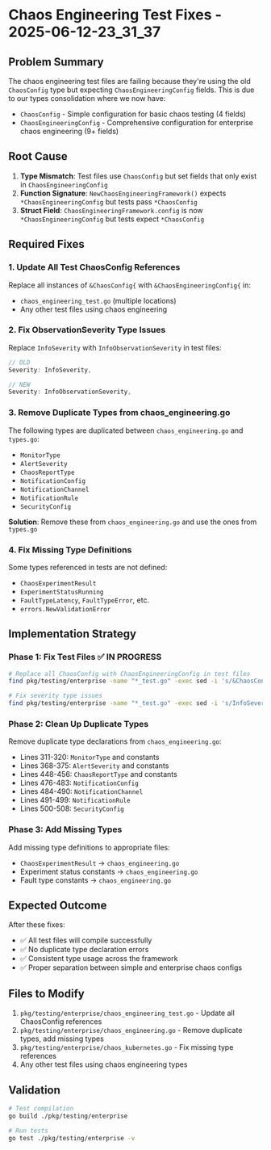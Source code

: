# Chaos Engineering Test Fixes - 2025-06-12-23_31_37

## Problem Summary
The chaos engineering test files are failing because they're using the old `ChaosConfig` type but expecting `ChaosEngineeringConfig` fields. This is due to our types consolidation where we now have:

- `ChaosConfig` - Simple configuration for basic chaos testing (4 fields)
- `ChaosEngineeringConfig` - Comprehensive configuration for enterprise chaos engineering (9+ fields)

## Root Cause
1. **Type Mismatch**: Test files use `ChaosConfig` but set fields that only exist in `ChaosEngineeringConfig`
2. **Function Signature**: `NewChaosEngineeringFramework()` expects `*ChaosEngineeringConfig` but tests pass `*ChaosConfig`
3. **Struct Field**: `ChaosEngineeringFramework.config` is now `*ChaosEngineeringConfig` but tests expect `*ChaosConfig`

## Required Fixes

### 1. Update All Test ChaosConfig References
Replace all instances of `&ChaosConfig{` with `&ChaosEngineeringConfig{` in:
- `chaos_engineering_test.go` (multiple locations)
- Any other test files using chaos engineering

### 2. Fix ObservationSeverity Type Issues
Replace `InfoSeverity` with `InfoObservationSeverity` in test files:
```go
// OLD
Severity: InfoSeverity,

// NEW  
Severity: InfoObservationSeverity,
```

### 3. Remove Duplicate Types from chaos_engineering.go
The following types are duplicated between `chaos_engineering.go` and `types.go`:
- `MonitorType`
- `AlertSeverity` 
- `ChaosReportType`
- `NotificationConfig`
- `NotificationChannel`
- `NotificationRule`
- `SecurityConfig`

**Solution**: Remove these from `chaos_engineering.go` and use the ones from `types.go`

### 4. Fix Missing Type Definitions
Some types referenced in tests are not defined:
- `ChaosExperimentResult` 
- `ExperimentStatusRunning`
- `FaultTypeLatency`, `FaultTypeError`, etc.
- `errors.NewValidationError`

## Implementation Strategy

### Phase 1: Fix Test Files ✅ IN PROGRESS
```bash
# Replace all ChaosConfig with ChaosEngineeringConfig in test files
find pkg/testing/enterprise -name "*_test.go" -exec sed -i 's/&ChaosConfig{/&ChaosEngineeringConfig{/g' {} \;

# Fix severity type issues
find pkg/testing/enterprise -name "*_test.go" -exec sed -i 's/InfoSeverity/InfoObservationSeverity/g' {} \;
```

### Phase 2: Clean Up Duplicate Types
Remove duplicate type declarations from `chaos_engineering.go`:
- Lines 311-320: `MonitorType` and constants
- Lines 368-375: `AlertSeverity` and constants  
- Lines 448-456: `ChaosReportType` and constants
- Lines 476-483: `NotificationConfig`
- Lines 484-490: `NotificationChannel`
- Lines 491-499: `NotificationRule`
- Lines 500-508: `SecurityConfig`

### Phase 3: Add Missing Types
Add missing type definitions to appropriate files:
- `ChaosExperimentResult` → `chaos_engineering.go`
- Experiment status constants → `chaos_engineering.go`
- Fault type constants → `chaos_engineering.go`

## Expected Outcome
After these fixes:
- ✅ All test files will compile successfully
- ✅ No duplicate type declaration errors
- ✅ Consistent type usage across the framework
- ✅ Proper separation between simple and enterprise chaos configs

## Files to Modify
1. `pkg/testing/enterprise/chaos_engineering_test.go` - Update all ChaosConfig references
2. `pkg/testing/enterprise/chaos_engineering.go` - Remove duplicate types, add missing types
3. `pkg/testing/enterprise/chaos_kubernetes.go` - Fix missing type references
4. Any other test files using chaos engineering types

## Validation
```bash
# Test compilation
go build ./pkg/testing/enterprise

# Run tests
go test ./pkg/testing/enterprise -v
``` 